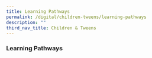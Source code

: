 ```yaml
---
title: Learning Pathways
permalink: /digital/children-tweens/learning-pathways
description: ""
third_nav_title: Children & Tweens
---
```

### **Learning Pathways**